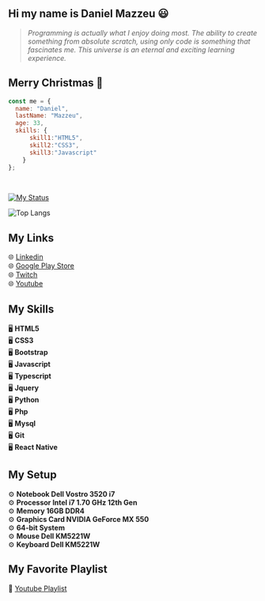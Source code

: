 ## Hi my name is Daniel Mazzeu 😃
<blockquote><em>Programming is actually what I enjoy doing most. The ability to create something from absolute scratch, using only code is something that fascinates me. This universe is an eternal and exciting learning experience.</em></blockquote>

## Merry Christmas 🎄
```javascript
const me = {
  name: "Daniel",
  lastName: "Mazzeu",
  age: 33,
  skills: {
      skill1:"HTML5",
      skill2:"CSS3",
      skill3:"Javascript"
    }
};
```

<br/>

<a href="https://git.io/streak-stats"><img src="https://streak-stats.demolab.com?user=danzzeu&theme=solarized-dark&hide_border=false&border_radius=5&card_width=970&background=EBEBEB00" alt="My Status" /></a>

![Top Langs](https://github-readme-stats.vercel.app/api/top-langs/?username=danzzeu&theme=transparent&langs_count=8&hide_border=false&background=EBEBEB00&border_radius=5&card_width=970)

## My Links
🌐 <a href="https://www.linkedin.com/in/danielmazzeulk" rel="follow" target="_blank">Linkedin</a> <br />
🌐 <a href="https://www.youtube.com/playlist?list=PLiduNjzudndvROdIuM9HornT6zeRk3FDn" rel="follow" target="_blank">Google Play Store</a> <br />
🌐 <a href="https://www.twitch.tv/danzzeu" rel="follow" target="_blank">Twitch</a> <br />
🌐 <a href="https://www.youtube.com/playlist?list=PLiduNjzudndvROdIuM9HornT6zeRk3FDn" rel="follow" target="_blank">Youtube</a> <br />

## My Skills
🖥️ **HTML5** <br />
🖥️ **CSS3** <br />
🖥️ **Bootstrap** <br />
🖥️ **Javascript** <br />
🖥️ **Typescript** <br />
🖥️ **Jquery** <br />
🖥️ **Python** <br />
🖥️ **Php** <br />
🖥️ **Mysql** <br />
🖥️ **Git** <br />
🖥️ **React Native** <br />

## My Setup
⚙️ **Notebook Dell Vostro 3520 i7** <br />
⚙️ **Processor Intel i7 1.70 GHz 12th Gen** <br />
⚙️ **Memory 16GB DDR4** <br />
⚙️ **Graphics Card NVIDIA GeForce MX 550** <br />
⚙️ **64-bit System** <br />
⚙️ **Mouse Dell KM5221W** <br />
⚙️ **Keyboard Dell KM5221W** <br />

## My Favorite Playlist
🎵 <a href="https://www.youtube.com/playlist?list=PLiduNjzudndvROdIuM9HornT6zeRk3FDn" rel="follow" target="_blank">Youtube Playlist</a>
